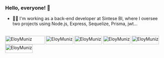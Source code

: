 ### Hello, everyone! 👋

 - 👨‍💻 I'm working as a back-end developer at Sintese BI, where I oversee two projects using Node.js, Express, Sequelize, Prisma, jwt...

<div style="display: inline_block"><br>
<img align="center" alt="EloyMuniz" width="126.5" height="28" src="https://img.shields.io/badge/javascript-%23323330.svg?style=for-the-badge&logo=javascript&logoColor=%23F7DF1E">   
<img align="center" alt="EloyMuniz" width="88.25" height="28" src="https://img.shields.io/badge/node.js-6DA55F?style=for-the-badge&logo=node.js&logoColor=white">
<img align="center" alt="EloyMuniz" width="88.25" height="28" src="https://img.shields.io/badge/express-%23404d59.svg?style=for-the-badge">
<img align="center" alt="EloyMuniz" width="88.25" height="28" src="https://img.shields.io/badge/sequelize-%23164BFF.svg?style=for-the-badge&logo=sequelize&logoColor=white">
<img align="center" alt="EloyMuniz" width="88.25" height="28" src="https://img.shields.io/badge/prisma-%232D3748.svg?style=for-the-badge&logo=prisma&logoColor=white">
<img align="center" alt="EloyMuniz" width="88.25" height="28" src="https://img.shields.io/badge/jwt-%23000000.svg?style=for-the-badge">
</div>

